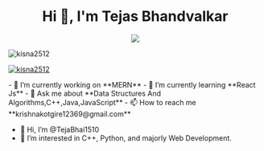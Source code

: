 <h1 align="center">Hi 👋, I'm Tejas Bhandvalkar</h1>
<p align="center">
  <a href="https://github.com/DenverCoder1/readme-typing-svg"><img src="https://readme-typing-svg.herokuapp.com?lines=Computer+Science+Student;Problem+Solver;DS%20|%20Algorithms%20|%20OOP%20;Always%20learning%20new%20things&center=true&width=500&height=50"></a>
</p>
<p align="left"> <img src="https://komarev.com/ghpvc/?username=kisna2512&label=Profile%20views&color=0e75b6&style=flat" alt="kisna2512" /> </p>
<p align="left"> <a href="https://github.com/ryo-ma/github-profile-trophy"><img src="https://github-profile-trophy.vercel.app/?username=kisna2512" alt="kisna2512" /></a> </p>
- 🔭 I’m currently working on **MERN**
- 🌱 I’m currently learning **React Js**
- 💬 Ask me about **Data Structures And Algorithms,C++,Java,JavaScript**
- 📫 How to reach me **krishnakotgire12369@gmail.com**













- 👋 Hi, I’m @TejaBhai1510
- 👀 I’m interested in C++, Python, and majorly Web Development.

<!---
TejaBhai1510/TejaBhai1510 is a ✨ special ✨ repository because its `README.md` (this file) appears on your GitHub profile.
You can click the Preview link to take a look at your changes.
--->
